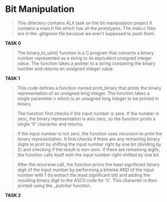 # Bit Manipulation

>This directory contains ALX task on the bit manipulation project
>It contains a main.h file which has all the prototypes.
>The main.c files are in the .gitignore file becasue we aren't supposed to push them.

**TASK 0**
>The binary_to_uint() function is a C program that converts a binary number represented as a string to its equivalent unsigned integer value. The function takes a pointer to a string containing the binary number and returns an unsigned integer value.

**TASK 1**
>This code defines a function named print_binary that prints the binary representation of an unsigned long integer. The function takes a single parameter n which is an unsigned long integer to be printed in binary.

>The function first checks if the input number is zero. If the number is zero, the binary representation is also zero, so the function prints a single '0' character and returns.

>If the input number is not zero, the function uses recursion to print the binary representation. It first checks if there are any remaining binary digits to print by shifting the input number right by one bit (dividing by 2) and checking if the result is non-zero. If there are remaining digits, the function calls itself with the input number right-shifted by one bit.

>After the recursive call, the function prints the least significant binary digit of the input number by performing a bitwise AND of the input number with 1 (to extract the least significant bit) and adding the resulting binary digit to the ASCII code for '0'. This character is then printed using the *_putchar* function.

**TASK 2**


